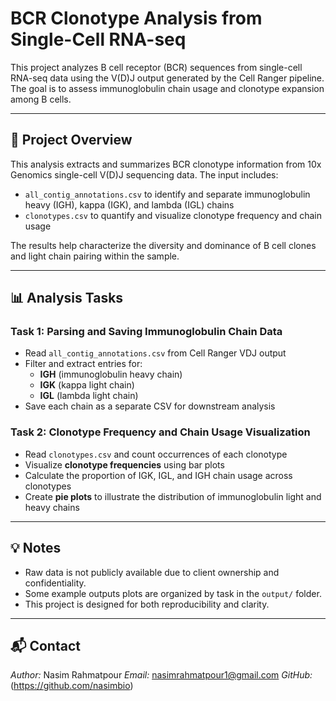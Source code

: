 # BCR Clonotype Analysis from Single-Cell RNA-seq

This project analyzes B cell receptor (BCR) sequences from single-cell RNA-seq data using the V(D)J output generated by the Cell Ranger pipeline. The goal is to assess immunoglobulin chain usage and clonotype expansion among B cells.

---

## 📘 Project Overview

This analysis extracts and summarizes BCR clonotype information from 10x Genomics single-cell V(D)J sequencing data. The input includes:
- `all_contig_annotations.csv` to identify and separate immunoglobulin heavy (IGH), kappa (IGK), and lambda (IGL) chains
- `clonotypes.csv` to quantify and visualize clonotype frequency and chain usage

The results help characterize the diversity and dominance of B cell clones and light chain pairing within the sample.

---

## 📊 Analysis Tasks

### **Task 1: Parsing and Saving Immunoglobulin Chain Data**
- Read `all_contig_annotations.csv` from Cell Ranger VDJ output
- Filter and extract entries for:
  - **IGH** (immunoglobulin heavy chain)
  - **IGK** (kappa light chain)
  - **IGL** (lambda light chain)
- Save each chain as a separate CSV for downstream analysis

### **Task 2: Clonotype Frequency and Chain Usage Visualization**
- Read `clonotypes.csv` and count occurrences of each clonotype
- Visualize **clonotype frequencies** using bar plots
- Calculate the proportion of IGK, IGL, and IGH chain usage across clonotypes
- Create **pie plots** to illustrate the distribution of immunoglobulin light and heavy chains

---


## 💡 Notes

- Raw data is not publicly available due to client ownership and confidentiality.
- Some example outputs plots are organized by task in the `output/` folder.
- This project is designed for both reproducibility and clarity.

---

## 📬 Contact

*Author:* Nasim Rahmatpour 
*Email:* nasimrahmatpour1@gmail.com 
*GitHub:* (https://github.com/nasimbio)



